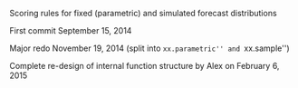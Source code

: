 Scoring rules for fixed (parametric) and simulated forecast distributions

First commit September 15, 2014

Major redo November 19, 2014 (split into ``xx.parametric'' and ``xx.sample'')

Complete re-design of internal function structure by Alex on February 6, 2015
